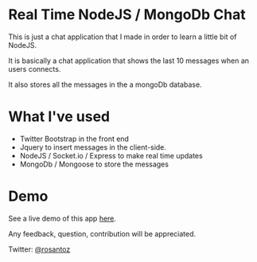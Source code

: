 Real Time NodeJS / MongoDb Chat
=======================

This is just a chat application that I made in order to learn a little bit of NodeJS.

It is basically a chat application that shows the last 10 messages when an users connects.

It also stores all the messages in the a mongoDb database.

What I've used
=======================

* Twitter Bootstrap in the front end
* Jquery to insert messages in the client-side.
* NodeJS / Socket.io / Express to make real time updates
* MongoDb / Mongoose to store the messages

Demo
=======================

See a live demo of this app <a href="http://nodechat.dossantos.com.au" target="_blank">here</a>.

Any feedback, question, contribution will be appreciated.

Twitter: <a href="http://twitter.com/rosantoz" target="_blank">@rosantoz</a>
